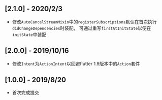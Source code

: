 ## [2.1.0] - 2020/2/3

* 修改`AutoCancelStreamMixin`中的`registerSubscriptions`默认在首次执行`didChangeDependencies`时装配，
可通过重写`firstAtInitState`以便在`initState`中装配

## [2.0.0] - 2019/10/16

* 修改`Intent`为`ActionIntent`以回避flutter 1.9版本中的`Action`套件

## [1.0.0] - 2019/8/20

* 首次完成提交
